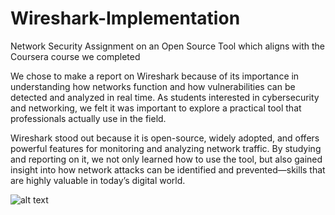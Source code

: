 # Wireshark-Implementation
Network Security Assignment on an Open Source Tool which aligns with the Coursera course we completed

We chose to make a report on Wireshark because of its importance in understanding how networks function and how vulnerabilities can be detected and analyzed in real time. 
As students interested in cybersecurity and networking, we felt it was important to explore a practical tool that professionals actually use in the field. 

Wireshark stood out because it is open-source, widely adopted, and offers powerful features for monitoring and analyzing network traffic. By studying and reporting on it, we not only learned how to use the tool, but also gained insight into how network attacks can be identified and prevented—skills that are highly valuable in today’s digital world.

![alt text]([http://url/to/img.png](https://encrypted-tbn0.gstatic.com/images?q=tbn:ANd9GcRgVjxkM1XnjCXvayGOUcMNmgGDy-0CM6HYPA&s))
